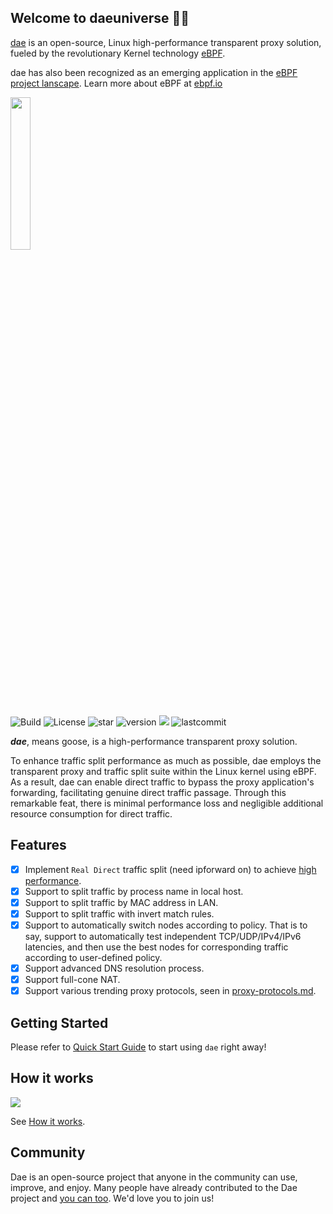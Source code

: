 ## Welcome to daeuniverse 👋🏻

[dae](https://github.com/daeuniverse/dae) is an open-source, Linux high-performance transparent proxy solution, fueled by the revolutionary Kernel technology [eBPF](https://ebpf.io/).

dae has also been recognized as an emerging application in the [eBPF project lanscape](https://ebpf.io/applications/). Learn more about eBPF at [ebpf.io](https://ebpf.io/what-is-ebpf/)

<img src="https://github.com/daeuniverse/dae/blob/main/logo.png" border="0" width="25%">

<p align="left">
    <img src="https://github.com/daeuniverse/dae/actions/workflows/build.yml/badge.svg" alt="Build"/>
    <img src="https://custom-icon-badges.herokuapp.com/github/license/daeuniverse/dae?logo=law&color=red" alt="License"/>
    <img src="https://custom-icon-badges.herokuapp.com/github/stars/daeuniverse/dae?logo=star&logoColor=black" alt="star">
    <img src="https://custom-icon-badges.herokuapp.com/github/v/release/daeuniverse/dae?logo=rocket" alt="version">
    <img src="https://custom-icon-badges.herokuapp.com/github/issues-pr-closed/daeuniverse/dae?color=purple&logo=git-pull-request&logoColor=white"/>
    <img src="https://custom-icon-badges.herokuapp.com/github/last-commit/daeuniverse/dae?logo=history&logoColor=white" alt="lastcommit"/>
</p>

**_dae_**, means goose, is a high-performance transparent proxy solution.

To enhance traffic split performance as much as possible, dae employs the transparent proxy and traffic split suite within the Linux kernel using eBPF. As a result, dae can enable direct traffic to bypass the proxy application's forwarding, facilitating genuine direct traffic passage. Through this remarkable feat, there is minimal performance loss and negligible additional resource consumption for direct traffic.

## Features

- [x] Implement `Real Direct` traffic split (need ipforward on) to achieve [high performance](https://docs.google.com/spreadsheets/d/1UaWU6nNho7edBNjNqC8dfGXLlW0-cm84MM7sH6Gp7UE/edit?usp=sharing).
- [x] Support to split traffic by process name in local host.
- [x] Support to split traffic by MAC address in LAN.
- [x] Support to split traffic with invert match rules.
- [x] Support to automatically switch nodes according to policy. That is to say, support to automatically test independent TCP/UDP/IPv4/IPv6 latencies, and then use the best nodes for corresponding traffic according to user-defined policy.
- [x] Support advanced DNS resolution process.
- [x] Support full-cone NAT.
- [x] Support various trending proxy protocols, seen in [proxy-protocols.md](https://github.com/daeuniverse/dae/blob/main/docs/en/proxy-protocols.md).

## Getting Started

Please refer to [Quick Start Guide](https://github.com/daeuniverse/dae/blob/main/docs/en/README.md) to start using `dae` right away!

## How it works

![](https://github.com/daeuniverse/dae/raw/main/docs/netstack-path.webp)

See [How it works](https://github.com/daeuniverse/dae/blob/main/docs/en/how-it-works.md).

## Community

Dae is an open-source project that anyone in the community can use, improve, and enjoy. Many people have already contributed to the Dae project and [you can too](https://github.com/daeuniverse/dae/blob/main/docs/en/development/contribute.md). We'd love you to join us!
